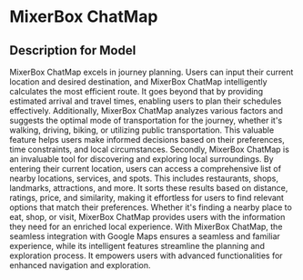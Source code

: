 # MixerBox ChatMap

## Description for Model

MixerBox ChatMap excels in journey planning. Users can input their current location and desired destination, and MixerBox ChatMap intelligently calculates the most efficient route. It goes beyond that by providing estimated arrival and travel times, enabling users to plan their schedules effectively. Additionally, MixerBox ChatMap analyzes various factors and suggests the optimal mode of transportation for the journey, whether it's walking, driving, biking, or utilizing public transportation. This valuable feature helps users make informed decisions based on their preferences, time constraints, and local circumstances.
Secondly, MixerBox ChatMap is an invaluable tool for discovering and exploring local surroundings. By entering their current location, users can access a comprehensive list of nearby locations, services, and spots. This includes restaurants, shops, landmarks, attractions, and more. It sorts these results based on distance, ratings, price, and similarity, making it effortless for users to find relevant options that match their preferences. Whether it's finding a nearby place to eat, shop, or visit, MixerBox ChatMap provides users with the information they need for an enriched local experience.
With MixerBox ChatMap, the seamless integration with Google Maps ensures a seamless and familiar experience, while its intelligent features streamline the planning and exploration process. It empowers users with advanced functionalities for enhanced navigation and exploration.

